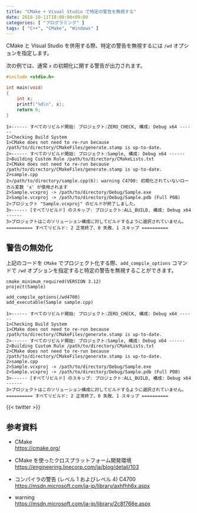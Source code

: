 ```yaml
---
title: "CMake + Visual Studio で特定の警告を無視する"
date: 2018-10-11T18:00:00+09:00
categories: [ "プログラミング" ]
tags: [ "C++", "CMake", "Windows" ]
---
```

CMake と Visual Studio を併用する際、特定の警告を無視するには `/wd` オプションを指定します。

次の例では、通常 `x` の初期化に関する警告が出力されます。

```cpp
#include <stdio.h>

int main(void)
{
    int x;
    printf("%d\n", x);
    return 0;
}
```

```plaintext
1>------ すべてのリビルド開始: プロジェクト:ZERO_CHECK, 構成: Debug x64 ------
1>Checking Build System
1>CMake does not need to re-run because /path/to/directory/CMakeFiles/generate.stamp is up-to-date.
2>------ すべてのリビルド開始: プロジェクト:Sample, 構成: Debug x64 ------
2>Building Custom Rule /path/to/directory/CMakeLists.txt
2>CMake does not need to re-run because /path/to/directory/CMakeFiles/generate.stamp is up-to-date.
2>sample.cpp
2>/path/to/directory/sample.cpp(6): warning C4700: 初期化されていないローカル変数 'x' が使用されます
2>Sample.vcxproj -> /path/to/directory/Debug/Sample.exe
2>Sample.vcxproj -> /path/to/directory/Debug/Sample.pdb (Full PDB)
2>プロジェクト "Sample.vcxproj" のビルドが終了しました。
3>------ [すべてリビルド] のスキップ: プロジェクト:ALL_BUILD, 構成: Debug x64 ------
3>プロジェクトはこのソリューション構成に対してビルドするように選択されていません。
========== すべてリビルド: 2 正常終了、0 失敗、1 スキップ ==========
```

## 警告の無効化

上記のコードを `CMake` でプロジェクト化する際、`add_compile_options` コマンドで `/wd` オプションを指定すると特定の警告を無視することができます。

```plaintext
cmake_minimum_required(VERSION 3.12)
project(Sample)

add_compile_options(/wd4700)
add_executable(Sample sample.cpp)
```

```plaintext
1>------ すべてのリビルド開始: プロジェクト:ZERO_CHECK, 構成: Debug x64 ------
1>Checking Build System
1>CMake does not need to re-run because /path/to/directory/CMakeFiles/generate.stamp is up-to-date.
2>------ すべてのリビルド開始: プロジェクト:Sample, 構成: Debug x64 ------
2>Building Custom Rule /path/to/directory/CMakeLists.txt
2>CMake does not need to re-run because /path/to/directory/CMakeFiles/generate.stamp is up-to-date.
2>sample.cpp
2>Sample.vcxproj -> /path/to/directory/Debug/Sample.exe
2>Sample.vcxproj -> /path/to/directory/Debug/Sample.pdb (Full PDB)
3>------ [すべてリビルド] のスキップ: プロジェクト:ALL_BUILD, 構成: Debug x64 ------
3>プロジェクトはこのソリューション構成に対してビルドするように選択されていません。
========== すべてリビルド: 2 正常終了、0 失敗、1 スキップ ==========
```

{{< twitter >}}

## 参考資料
- CMake<br />
  <span style="word-break: break-all;">
  https://cmake.org/
  </span>

- CMake を使ったクロスプラットフォーム開発環境<br />
  <span style="word-break: break-all;">
  https://engineering.linecorp.com/ja/blog/detail/103
  </span>

- コンパイラの警告 (レベル 1 およびレベル 4) C4700<br />
  <span style="word-break: break-all;">
  https://msdn.microsoft.com/ja-jp/library/axhfhh6x.aspx
  </span>

- warning<br />
  <span style="word-break: break-all;">
  https://msdn.microsoft.com/ja-jp/library/2c8f766e.aspx
  </span>
